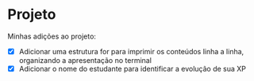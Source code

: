 # Projeto

Minhas adições ao projeto:

- [x] Adicionar uma estrutura for para imprimir os conteúdos linha a linha, organizando a apresentação no terminal
- [x] Adicionar o nome do estudante para identificar a evolução de sua XP
